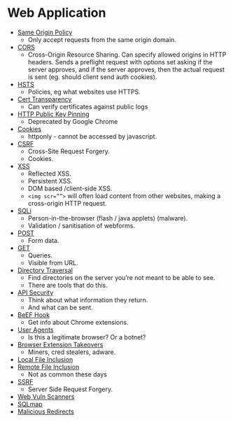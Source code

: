 # Web Application
- [Same Origin Policy](./01_Same_Origin_Policy.md)
	- Only accept requests from the same origin domain.  
- [CORS](./02_CORS.md)
	- Cross-Origin Resource Sharing. Can specify allowed origins in HTTP headers. Sends a preflight request with options set asking if the server approves, and if the server approves, then the actual request is sent (eg. should client send auth cookies).
- [HSTS](./03_HSTS.md)
	- Policies, eg what websites use HTTPS.
- [Cert Transparency](./04_Cert_Transparency.md)
	- Can verify certificates against public logs 	
- [HTTP Public Key Pinning](./05_HTTP_Public_Key_Pinning.md)
	- Deprecated by Google Chrome
- [Cookies](./06_Cookies.md)
	- httponly - cannot be accessed by javascript.
- [CSRF](./07_CSRF.md)
	- Cross-Site Request Forgery.
	- Cookies.
- [XSS](./08_XSS.md)
	- Reflected XSS.
	- Persistent XSS.
	- DOM based /client-side XSS.
	- `<img scr=””>` will often load content from other websites, making a cross-origin HTTP request. 
- [SQLi](./09_SQLi.md)
	- Person-in-the-browser (flash / java applets) (malware).
	- Validation / sanitisation of webforms.
- [POST](./10_POST.md)
	- Form data. 
- [GET](./11_GET.md)
	- Queries. 
	- Visible from URL.
- [Directory Traversal](./12_Directory_Traversal.md)
	- Find directories on the server you’re not meant to be able to see.
	- There are tools that do this.
- [API Security](./13_API_Security.md)
	- Think about what information they return. 
	- And what can be sent.
- [BeEF Hook](./14_BeEF_Hook.md)
	- Get info about Chrome extensions.
- [User Agents](./15_User_Agents.md)
	- Is this a legitimate browser? Or a botnet?
- [Browser Extension Takeovers](./16_Browser_Extension_Takeovers.md)
	- Miners, cred stealers, adware.
- [Local File Inclusion](./17_Local_File_Inclusion.md)
- [Remote File Inclusion](./18_Remote_File_Inclusion.md)
	- Not as common these days
- [SSRF](./19_SSRF.md)
	- Server Side Request Forgery.
- [Web Vuln Scanners](./20_Web_Vuln_Scanners.md)
- [SQLmap](./21_SQLmap.md)
- [Malicious Redirects](./22_Malicious_Redirects.md)